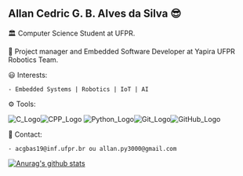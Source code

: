 ## Allan Cedric G. B. Alves da Silva :sunglasses:

:classical_building: Computer Science Student at UFPR.

:honeybee: Project manager and Embedded Software Developer at Yapira UFPR Robotics Team.

:smiley: Interests:

    - Embedded Systems | Robotics | IoT | AI

:gear: Tools:

![C_Logo](https://img.icons8.com/color/48/000000/c-programming.png)![CPP_Logo](https://img.icons8.com/color/48/000000/c-plus-plus-logo.png)
![Python_Logo](https://img.icons8.com/color/48/000000/python.png)![Git_Logo](https://img.icons8.com/color/48/000000/git.png)![GitHub_Logo](https://img.icons8.com/material-outlined/48/000000/github.png)

:speech_balloon: Contact:

    - acgbas19@inf.ufpr.br ou allan.py3000@gmail.com

[![Anurag's github stats](https://github-readme-stats.vercel.app/api?username=allan-cedric)](https://github.com/anuraghazra/github-readme-stats)
